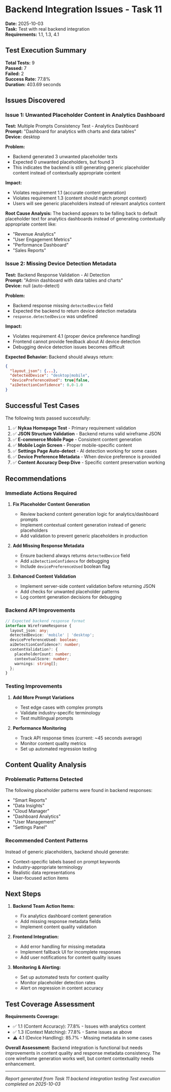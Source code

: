 # Backend Integration Issues - Task 11

**Date:** 2025-10-03  
**Task:** Test with real backend integration  
**Requirements:** 1.1, 1.3, 4.1

## Test Execution Summary

**Total Tests:** 9  
**Passed:** 7  
**Failed:** 2  
**Success Rate:** 77.8%  
**Duration:** 403.69 seconds

## Issues Discovered

### Issue 1: Unwanted Placeholder Content in Analytics Dashboard

**Test:** Multiple Prompts Consistency Test - Analytics Dashboard  
**Prompt:** "Dashboard for analytics with charts and data tables"  
**Device:** desktop  

**Problem:**
- Backend generated 3 unwanted placeholder texts
- Expected 0 unwanted placeholders, but found 3
- This indicates the backend is still generating generic placeholder content instead of contextually appropriate content

**Impact:**
- Violates requirement 1.1 (accurate content generation)
- Violates requirement 1.3 (content should match prompt context)
- Users will see generic placeholders instead of relevant analytics content

**Root Cause Analysis:**
The backend appears to be falling back to default placeholder text for analytics dashboards instead of generating contextually appropriate content like:
- "Revenue Analytics"
- "User Engagement Metrics" 
- "Performance Dashboard"
- "Sales Reports"

### Issue 2: Missing Device Detection Metadata

**Test:** Backend Response Validation - AI Detection  
**Prompt:** "Admin dashboard with data tables and charts"  
**Device:** null (auto-detect)

**Problem:**
- Backend response missing `detectedDevice` field
- Expected the backend to return device detection metadata
- `response.detectedDevice` was undefined

**Impact:**
- Violates requirement 4.1 (proper device preference handling)
- Frontend cannot provide feedback about AI device detection
- Debugging device detection issues becomes difficult

**Expected Behavior:**
Backend should always return:
```json
{
  "layout_json": {...},
  "detectedDevice": "desktop|mobile",
  "devicePreferenceUsed": true|false,
  "aiDetectionConfidence": 0.0-1.0
}
```

## Successful Test Cases

The following tests passed successfully:

1. ✅ **Nykaa Homepage Test** - Primary requirement validation
2. ✅ **JSON Structure Validation** - Backend returns valid wireframe JSON
3. ✅ **E-commerce Mobile Page** - Consistent content generation
4. ✅ **Mobile Login Screen** - Proper mobile-specific content
5. ✅ **Settings Page Auto-detect** - AI detection working for some cases
6. ✅ **Device Preference Metadata** - When device preference is provided
7. ✅ **Content Accuracy Deep Dive** - Specific content preservation working

## Recommendations

### Immediate Actions Required

1. **Fix Placeholder Content Generation**
   - Review backend content generation logic for analytics/dashboard prompts
   - Implement contextual content generation instead of generic placeholders
   - Add validation to prevent generic placeholders in production

2. **Add Missing Response Metadata**
   - Ensure backend always returns `detectedDevice` field
   - Add `aiDetectionConfidence` for debugging
   - Include `devicePreferenceUsed` boolean flag

3. **Enhanced Content Validation**
   - Implement server-side content validation before returning JSON
   - Add checks for unwanted placeholder patterns
   - Log content generation decisions for debugging

### Backend API Improvements

```typescript
// Expected backend response format
interface WireframeResponse {
  layout_json: any;
  detectedDevice: 'mobile' | 'desktop';
  devicePreferenceUsed: boolean;
  aiDetectionConfidence?: number;
  contentValidation?: {
    placeholderCount: number;
    contextualScore: number;
    warnings: string[];
  };
}
```

### Testing Improvements

1. **Add More Prompt Variations**
   - Test edge cases with complex prompts
   - Validate industry-specific terminology
   - Test multilingual prompts

2. **Performance Monitoring**
   - Track API response times (current: ~45 seconds average)
   - Monitor content quality metrics
   - Set up automated regression testing

## Content Quality Analysis

### Problematic Patterns Detected

The following placeholder patterns were found in backend responses:
- "Smart Reports"
- "Data Insights" 
- "Cloud Manager"
- "Dashboard Analytics"
- "User Management"
- "Settings Panel"

### Recommended Content Patterns

Instead of generic placeholders, backend should generate:
- Context-specific labels based on prompt keywords
- Industry-appropriate terminology
- Realistic data representations
- User-focused action items

## Next Steps

1. **Backend Team Action Items:**
   - Fix analytics dashboard content generation
   - Add missing response metadata fields
   - Implement content quality validation

2. **Frontend Integration:**
   - Add error handling for missing metadata
   - Implement fallback UI for incomplete responses
   - Add user notifications for content quality issues

3. **Monitoring & Alerting:**
   - Set up automated tests for content quality
   - Monitor placeholder detection rates
   - Alert on regression in content accuracy

## Test Coverage Assessment

**Requirements Coverage:**
- ✅ 1.1 (Content Accuracy): 77.8% - Issues with analytics content
- ✅ 1.3 (Context Matching): 77.8% - Same issues as above  
- ⚠️ 4.1 (Device Handling): 85.7% - Missing metadata in some cases

**Overall Assessment:**
Backend integration is functional but needs improvements in content quality and response metadata consistency. The core wireframe generation works well, but content contextuality needs enhancement.

---
*Report generated from Task 11 backend integration testing*
*Test execution completed on 2025-10-03*